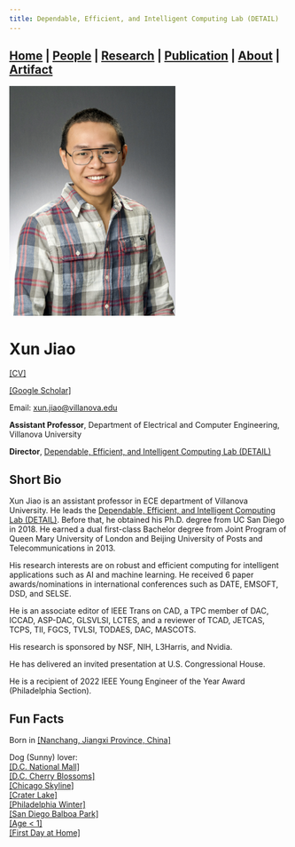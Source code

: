 ```yaml
---
title: Dependable, Efficient, and Intelligent Computing Lab (DETAIL)
---
```

## [Home](../) | [**People**](../people) | [Research](../research) | [Publication](../publication) | [About](../about) | [Artifact](../artifact) 

<img src="../asset/jiao.jpg" alt="Xun Jiao" width="300">

# Xun Jiao 
[[CV]](../asset/Xun_Jiao_CV.pdf)

[[Google Scholar]]([../asset/Xun_Jiao_CV.pdf](https://scholar.google.com/citations?hl=zh-CN&user=tgjAdEAAAAAJ&view_op=list_works&sortby=pubdate))

Email: [xun.jiao@villanova.edu](mailto:xun.jiao@villanova.edu) 

**Assistant Professor**, Department of Electrical and Computer Engineering, Villanova University 

**Director**, [Dependable, Efficient, and Intelligent Computing Lab (DETAIL)](vu-detail.github.io)


## Short Bio
Xun Jiao is an assistant professor in ECE department of Villanova University. He leads the [Dependable, Efficient, and Intelligent Computing Lab (DETAIL)](vu-detail.github.io). Before that, he obtained his Ph.D. degree from UC San Diego in 2018. He earned a dual first-class Bachelor degree from Joint Program of Queen Mary University of London and Beijing University of Posts and Telecommunications in 2013.

His research interests are on robust and efficient computing for intelligent applications such as AI and machine learning. He received 6 paper awards/nominations in international conferences such as DATE, EMSOFT, DSD, and SELSE. 

He is an associate editor of IEEE Trans on CAD, a TPC member of DAC, ICCAD, ASP-DAC, GLSVLSI, LCTES, and a reviewer of TCAD, JETCAS, TCPS, TII, FGCS, TVLSI, TODAES, DAC, MASCOTS.

His research is sponsored by NSF, NIH, L3Harris, and Nvidia. 

He has delivered an invited presentation at U.S. Congressional House. 

He is a recipient of 2022 IEEE Young Engineer of the Year Award (Philadelphia Section). 

## Fun Facts
Born in [[Nanchang, Jiangxi Province, China]](https://en.wikipedia.org/wiki/Nanchang)

Dog (Sunny) lover: <br />
[[D.C. National Mall]](https://photos.app.goo.gl/LmGYDaYWviGyqfeW8) <br />
[[D.C. Cherry Blossoms]](https://photos.app.goo.gl/USZGiBTi3htQSCVr9) <br />
[[Chicago Skyline]](https://photos.app.goo.gl/DKareugfgCAmetgWA) <br />
[[Crater Lake]](https://photos.app.goo.gl/VtddnniGVB1cfqoH9) <br />
[[Philadelphia Winter]](https://photos.app.goo.gl/TKpmeyibXpVa7ff98) <br />
[[San Diego Balboa Park]](https://photos.app.goo.gl/ujHiFq35odoUhCeg7) <br />
[[Age < 1]](https://photos.app.goo.gl/RvwjBzn1ZirqjYU19) <br />
[[First Day at Home]](https://photos.app.goo.gl/x8yXzYkdazxyJVzY7)


